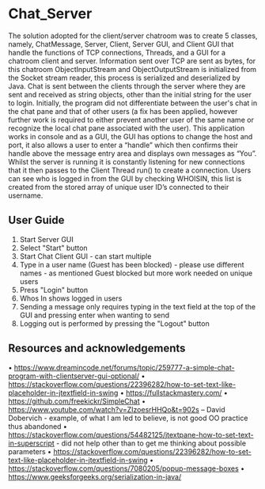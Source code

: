 # Chat_Server
The solution adopted for the client/server chatroom was to create 5 classes, namely, ChatMessage, Server, Client, Server GUI, and Client GUI that handle the functions of TCP connections, Threads, and a GUI for a chatroom client and server. Information sent over TCP are sent as bytes, for this chatroom ObjectInputStream and ObjectOutputStream is initialized from the Socket stream reader, this process is serialized and deserialized by Java. Chat is sent between the clients through the server where they are sent and received as string objects, other than the initial string for the user to login. Initially, the program did not differentiate between the user's chat in the chat pane and that of other users (a fix has been applied, however further work is required to either prevent another user of the same name or recognize the local chat pane associated with the user). This application works in console and as a GUI, the GUI has options to change the host and port, it also allows a user to enter a “handle” which then confirms their handle above the message entry area and displays own messages as “You”. Whilst the server is running it is constantly listening for new connections that it then passes to the Client Thread run() to create a connection. Users can see who is logged in from the GUI by checking WHOISIN, this list is created from the stored array of unique user ID’s connected to their username.

## User Guide
1. Start Server GUI
2. Select "Start" button
3. Start Chat Client GUI - can start multiple
4. Type in a user name (Guest has been blocked) - please use different names - as mentioned Guest blocked but more work needed on unique users
5. Press "Login" button
6. Whos In shows logged in users
7. Sending a message only requires typing in the text field at the top of the GUI and pressing enter when wanting to send
8. Logging out is performed by pressing the "Logout" button

## Resources and acknowledgements
•	https://www.dreamincode.net/forums/topic/259777-a-simple-chat-program-with-clientserver-gui-optional/ 
•	https://stackoverflow.com/questions/22396282/how-to-set-text-like-placeholder-in-jtextfield-in-swing 
•	https://fullstackmastery.com/ 
•	https://github.com/freekickr/SimpleChat 
•	https://www.youtube.com/watch?v=ZIzoesrHHQo&t=902s  – David Dobervich - example, of what I am led to believe, is not good OO practice thus abandoned
•	https://stackoverflow.com/questions/54482125/jtextpane-how-to-set-text-in-superscript  - did not help other than to get me thinking about possible parameters
•	https://stackoverflow.com/questions/22396282/how-to-set-text-like-placeholder-in-jtextfield-in-swing 
•	https://stackoverflow.com/questions/7080205/popup-message-boxes 
•	https://www.geeksforgeeks.org/serialization-in-java/ 
